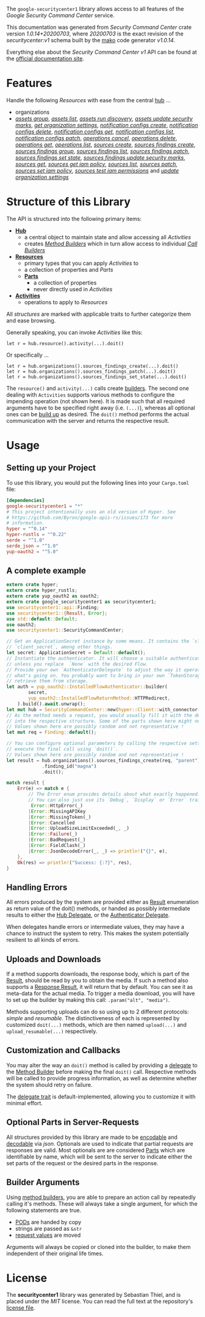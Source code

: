 <!---
DO NOT EDIT !
This file was generated automatically from 'src/mako/api/README.md.mako'
DO NOT EDIT !
-->
The `google-securitycenter1` library allows access to all features of the *Google Security Command Center* service.

This documentation was generated from *Security Command Center* crate version *1.0.14+20200703*, where *20200703* is the exact revision of the *securitycenter:v1* schema built by the [mako](http://www.makotemplates.org/) code generator *v1.0.14*.

Everything else about the *Security Command Center* *v1* API can be found at the
[official documentation site](https://console.cloud.google.com/apis/api/securitycenter.googleapis.com/overview).
# Features

Handle the following *Resources* with ease from the central [hub](https://docs.rs/google-securitycenter1/1.0.14+20200703/google_securitycenter1/SecurityCommandCenter) ... 

* organizations
 * [*assets group*](https://docs.rs/google-securitycenter1/1.0.14+20200703/google_securitycenter1/api::OrganizationAssetGroupCall), [*assets list*](https://docs.rs/google-securitycenter1/1.0.14+20200703/google_securitycenter1/api::OrganizationAssetListCall), [*assets run discovery*](https://docs.rs/google-securitycenter1/1.0.14+20200703/google_securitycenter1/api::OrganizationAssetRunDiscoveryCall), [*assets update security marks*](https://docs.rs/google-securitycenter1/1.0.14+20200703/google_securitycenter1/api::OrganizationAssetUpdateSecurityMarkCall), [*get organization settings*](https://docs.rs/google-securitycenter1/1.0.14+20200703/google_securitycenter1/api::OrganizationGetOrganizationSettingCall), [*notification configs create*](https://docs.rs/google-securitycenter1/1.0.14+20200703/google_securitycenter1/api::OrganizationNotificationConfigCreateCall), [*notification configs delete*](https://docs.rs/google-securitycenter1/1.0.14+20200703/google_securitycenter1/api::OrganizationNotificationConfigDeleteCall), [*notification configs get*](https://docs.rs/google-securitycenter1/1.0.14+20200703/google_securitycenter1/api::OrganizationNotificationConfigGetCall), [*notification configs list*](https://docs.rs/google-securitycenter1/1.0.14+20200703/google_securitycenter1/api::OrganizationNotificationConfigListCall), [*notification configs patch*](https://docs.rs/google-securitycenter1/1.0.14+20200703/google_securitycenter1/api::OrganizationNotificationConfigPatchCall), [*operations cancel*](https://docs.rs/google-securitycenter1/1.0.14+20200703/google_securitycenter1/api::OrganizationOperationCancelCall), [*operations delete*](https://docs.rs/google-securitycenter1/1.0.14+20200703/google_securitycenter1/api::OrganizationOperationDeleteCall), [*operations get*](https://docs.rs/google-securitycenter1/1.0.14+20200703/google_securitycenter1/api::OrganizationOperationGetCall), [*operations list*](https://docs.rs/google-securitycenter1/1.0.14+20200703/google_securitycenter1/api::OrganizationOperationListCall), [*sources create*](https://docs.rs/google-securitycenter1/1.0.14+20200703/google_securitycenter1/api::OrganizationSourceCreateCall), [*sources findings create*](https://docs.rs/google-securitycenter1/1.0.14+20200703/google_securitycenter1/api::OrganizationSourceFindingCreateCall), [*sources findings group*](https://docs.rs/google-securitycenter1/1.0.14+20200703/google_securitycenter1/api::OrganizationSourceFindingGroupCall), [*sources findings list*](https://docs.rs/google-securitycenter1/1.0.14+20200703/google_securitycenter1/api::OrganizationSourceFindingListCall), [*sources findings patch*](https://docs.rs/google-securitycenter1/1.0.14+20200703/google_securitycenter1/api::OrganizationSourceFindingPatchCall), [*sources findings set state*](https://docs.rs/google-securitycenter1/1.0.14+20200703/google_securitycenter1/api::OrganizationSourceFindingSetStateCall), [*sources findings update security marks*](https://docs.rs/google-securitycenter1/1.0.14+20200703/google_securitycenter1/api::OrganizationSourceFindingUpdateSecurityMarkCall), [*sources get*](https://docs.rs/google-securitycenter1/1.0.14+20200703/google_securitycenter1/api::OrganizationSourceGetCall), [*sources get iam policy*](https://docs.rs/google-securitycenter1/1.0.14+20200703/google_securitycenter1/api::OrganizationSourceGetIamPolicyCall), [*sources list*](https://docs.rs/google-securitycenter1/1.0.14+20200703/google_securitycenter1/api::OrganizationSourceListCall), [*sources patch*](https://docs.rs/google-securitycenter1/1.0.14+20200703/google_securitycenter1/api::OrganizationSourcePatchCall), [*sources set iam policy*](https://docs.rs/google-securitycenter1/1.0.14+20200703/google_securitycenter1/api::OrganizationSourceSetIamPolicyCall), [*sources test iam permissions*](https://docs.rs/google-securitycenter1/1.0.14+20200703/google_securitycenter1/api::OrganizationSourceTestIamPermissionCall) and [*update organization settings*](https://docs.rs/google-securitycenter1/1.0.14+20200703/google_securitycenter1/api::OrganizationUpdateOrganizationSettingCall)




# Structure of this Library

The API is structured into the following primary items:

* **[Hub](https://docs.rs/google-securitycenter1/1.0.14+20200703/google_securitycenter1/SecurityCommandCenter)**
    * a central object to maintain state and allow accessing all *Activities*
    * creates [*Method Builders*](https://docs.rs/google-securitycenter1/1.0.14+20200703/google_securitycenter1/client::MethodsBuilder) which in turn
      allow access to individual [*Call Builders*](https://docs.rs/google-securitycenter1/1.0.14+20200703/google_securitycenter1/client::CallBuilder)
* **[Resources](https://docs.rs/google-securitycenter1/1.0.14+20200703/google_securitycenter1/client::Resource)**
    * primary types that you can apply *Activities* to
    * a collection of properties and *Parts*
    * **[Parts](https://docs.rs/google-securitycenter1/1.0.14+20200703/google_securitycenter1/client::Part)**
        * a collection of properties
        * never directly used in *Activities*
* **[Activities](https://docs.rs/google-securitycenter1/1.0.14+20200703/google_securitycenter1/client::CallBuilder)**
    * operations to apply to *Resources*

All *structures* are marked with applicable traits to further categorize them and ease browsing.

Generally speaking, you can invoke *Activities* like this:

```Rust,ignore
let r = hub.resource().activity(...).doit()
```

Or specifically ...

```ignore
let r = hub.organizations().sources_findings_create(...).doit()
let r = hub.organizations().sources_findings_patch(...).doit()
let r = hub.organizations().sources_findings_set_state(...).doit()
```

The `resource()` and `activity(...)` calls create [builders][builder-pattern]. The second one dealing with `Activities` 
supports various methods to configure the impending operation (not shown here). It is made such that all required arguments have to be 
specified right away (i.e. `(...)`), whereas all optional ones can be [build up][builder-pattern] as desired.
The `doit()` method performs the actual communication with the server and returns the respective result.

# Usage

## Setting up your Project

To use this library, you would put the following lines into your `Cargo.toml` file:

```toml
[dependencies]
google-securitycenter1 = "*"
# This project intentionally uses an old version of Hyper. See
# https://github.com/Byron/google-apis-rs/issues/173 for more
# information.
hyper = "^0.14"
hyper-rustls = "^0.22"
serde = "^1.0"
serde_json = "^1.0"
yup-oauth2 = "^5.0"
```

## A complete example

```Rust
extern crate hyper;
extern crate hyper_rustls;
extern crate yup_oauth2 as oauth2;
extern crate google_securitycenter1 as securitycenter1;
use securitycenter1::api::Finding;
use securitycenter1::{Result, Error};
use std::default::Default;
use oauth2;
use securitycenter1::SecurityCommandCenter;

// Get an ApplicationSecret instance by some means. It contains the `client_id` and 
// `client_secret`, among other things.
let secret: ApplicationSecret = Default::default();
// Instantiate the authenticator. It will choose a suitable authentication flow for you, 
// unless you replace  `None` with the desired Flow.
// Provide your own `AuthenticatorDelegate` to adjust the way it operates and get feedback about 
// what's going on. You probably want to bring in your own `TokenStorage` to persist tokens and
// retrieve them from storage.
let auth = yup_oauth2::InstalledFlowAuthenticator::builder(
        secret,
        yup_oauth2::InstalledFlowReturnMethod::HTTPRedirect,
    ).build().await.unwrap();
let mut hub = SecurityCommandCenter::new(hyper::Client::with_connector(hyper::net::HttpsConnector::new(hyper_rustls::TlsClient::new())), auth);
// As the method needs a request, you would usually fill it with the desired information
// into the respective structure. Some of the parts shown here might not be applicable !
// Values shown here are possibly random and not representative !
let mut req = Finding::default();

// You can configure optional parameters by calling the respective setters at will, and
// execute the final call using `doit()`.
// Values shown here are possibly random and not representative !
let result = hub.organizations().sources_findings_create(req, "parent")
             .finding_id("magna")
             .doit();

match result {
    Err(e) => match e {
        // The Error enum provides details about what exactly happened.
        // You can also just use its `Debug`, `Display` or `Error` traits
         Error::HttpError(_)
        |Error::MissingAPIKey
        |Error::MissingToken(_)
        |Error::Cancelled
        |Error::UploadSizeLimitExceeded(_, _)
        |Error::Failure(_)
        |Error::BadRequest(_)
        |Error::FieldClash(_)
        |Error::JsonDecodeError(_, _) => println!("{}", e),
    },
    Ok(res) => println!("Success: {:?}", res),
}

```
## Handling Errors

All errors produced by the system are provided either as [Result](https://docs.rs/google-securitycenter1/1.0.14+20200703/google_securitycenter1/client::Result) enumeration as return value of
the doit() methods, or handed as possibly intermediate results to either the 
[Hub Delegate](https://docs.rs/google-securitycenter1/1.0.14+20200703/google_securitycenter1/client::Delegate), or the [Authenticator Delegate](https://docs.rs/yup-oauth2/*/yup_oauth2/trait.AuthenticatorDelegate.html).

When delegates handle errors or intermediate values, they may have a chance to instruct the system to retry. This 
makes the system potentially resilient to all kinds of errors.

## Uploads and Downloads
If a method supports downloads, the response body, which is part of the [Result](https://docs.rs/google-securitycenter1/1.0.14+20200703/google_securitycenter1/client::Result), should be
read by you to obtain the media.
If such a method also supports a [Response Result](https://docs.rs/google-securitycenter1/1.0.14+20200703/google_securitycenter1/client::ResponseResult), it will return that by default.
You can see it as meta-data for the actual media. To trigger a media download, you will have to set up the builder by making
this call: `.param("alt", "media")`.

Methods supporting uploads can do so using up to 2 different protocols: 
*simple* and *resumable*. The distinctiveness of each is represented by customized 
`doit(...)` methods, which are then named `upload(...)` and `upload_resumable(...)` respectively.

## Customization and Callbacks

You may alter the way an `doit()` method is called by providing a [delegate](https://docs.rs/google-securitycenter1/1.0.14+20200703/google_securitycenter1/client::Delegate) to the 
[Method Builder](https://docs.rs/google-securitycenter1/1.0.14+20200703/google_securitycenter1/client::CallBuilder) before making the final `doit()` call. 
Respective methods will be called to provide progress information, as well as determine whether the system should 
retry on failure.

The [delegate trait](https://docs.rs/google-securitycenter1/1.0.14+20200703/google_securitycenter1/client::Delegate) is default-implemented, allowing you to customize it with minimal effort.

## Optional Parts in Server-Requests

All structures provided by this library are made to be [encodable](https://docs.rs/google-securitycenter1/1.0.14+20200703/google_securitycenter1/client::RequestValue) and 
[decodable](https://docs.rs/google-securitycenter1/1.0.14+20200703/google_securitycenter1/client::ResponseResult) via *json*. Optionals are used to indicate that partial requests are responses 
are valid.
Most optionals are are considered [Parts](https://docs.rs/google-securitycenter1/1.0.14+20200703/google_securitycenter1/client::Part) which are identifiable by name, which will be sent to 
the server to indicate either the set parts of the request or the desired parts in the response.

## Builder Arguments

Using [method builders](https://docs.rs/google-securitycenter1/1.0.14+20200703/google_securitycenter1/client::CallBuilder), you are able to prepare an action call by repeatedly calling it's methods.
These will always take a single argument, for which the following statements are true.

* [PODs][wiki-pod] are handed by copy
* strings are passed as `&str`
* [request values](https://docs.rs/google-securitycenter1/1.0.14+20200703/google_securitycenter1/client::RequestValue) are moved

Arguments will always be copied or cloned into the builder, to make them independent of their original life times.

[wiki-pod]: http://en.wikipedia.org/wiki/Plain_old_data_structure
[builder-pattern]: http://en.wikipedia.org/wiki/Builder_pattern
[google-go-api]: https://github.com/google/google-api-go-client

# License
The **securitycenter1** library was generated by Sebastian Thiel, and is placed 
under the *MIT* license.
You can read the full text at the repository's [license file][repo-license].

[repo-license]: https://github.com/Byron/google-apis-rsblob/master/LICENSE.md
